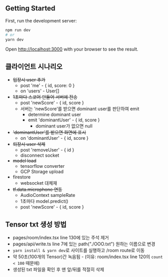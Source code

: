 ## Getting Started

First, run the development server:

```bash
npm run dev
# or
yarn dev
```

Open [http://localhost:3000](http://localhost:3000) with your browser to see the result.

## 클라이언트 시나리오

- ~~입장시 user 추가~~
  - post 'me' - { id, score: 0 }
  - on 'users' - User[]
- ~~1초마다 스코어 만들어 서버에 전송~~
  - post 'newScore' - { id, score }
  - 서버는 'newScore'를 받으면 dominant user를 판단하여 emit
    - determine dominant user
    - emit 'dominantUser' - { id, score }
      - dominant user가 없으면 null
- ~~'dominantUser'를 받으면 화면에 표시~~
  - on 'dominantUser' - { id, score }
- ~~퇴장시 user 삭제~~
  - post 'removeUser' - { id }
  - disconnect socket
- ~~model load~~
  - tensorflow converter 
  - GCP Storage upload
- firestore
  - websocket 대체재
- ~~tf.data.microphone 연동~~
  - AudioContext sampleRate
  - 1초마다 model.predict()
  - post 'newScore' - { id, score }

## Tensor txt 생성 방법
- pages/room/index.tsx line 130에 있는 주석 제거
- pages/api/write.ts line 7에 있는 path("./OOO.txt") 원하는 이름으로 변경
- `yarn install & yarn dev`로 사이트를 실행하고 /room route로 이동
- 약 50초(100개의 Tensor)간 녹음됨 - (이유: room/index.tsx line 120의 `count < 100` 때문에)
- 생성된 txt 파일을 확인 후 맨 앞/뒤를 적절히 삭제